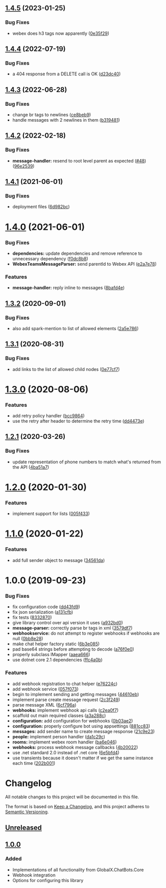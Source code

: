 ## [1.4.5](https://github.com/GlobalX/GlobalX.ChatBots.WebexTeams/compare/v1.4.4...v1.4.5) (2023-01-25)


### Bug Fixes

* webex does h3 tags now apparently ([0e35f29](https://github.com/GlobalX/GlobalX.ChatBots.WebexTeams/commit/0e35f29725384037d03b3e91806a26bcd9bc3c02))

## [1.4.4](https://github.com/GlobalX/GlobalX.ChatBots.WebexTeams/compare/v1.4.3...v1.4.4) (2022-07-19)


### Bug Fixes

* a 404 response from a DELETE call is OK ([d23dc40](https://github.com/GlobalX/GlobalX.ChatBots.WebexTeams/commit/d23dc40281be2f5c00421301277f982570169354))

## [1.4.3](https://github.com/GlobalX/GlobalX.ChatBots.WebexTeams/compare/v1.4.2...v1.4.3) (2022-06-28)


### Bug Fixes

* change br tags to newlines ([ce8beb9](https://github.com/GlobalX/GlobalX.ChatBots.WebexTeams/commit/ce8beb95736bc58262a38df9e529239523a34cab))
* handle messages with 2 newlines in them ([b319481](https://github.com/GlobalX/GlobalX.ChatBots.WebexTeams/commit/b31948190246db3a6516ba50f8115ee58332d794))

## [1.4.2](https://github.com/GlobalX/GlobalX.ChatBots.WebexTeams/compare/v1.4.1...v1.4.2) (2022-02-18)


### Bug Fixes

* **message-handler:** resend to root level parent as expected ([#48](https://github.com/GlobalX/GlobalX.ChatBots.WebexTeams/issues/48)) ([96e2539](https://github.com/GlobalX/GlobalX.ChatBots.WebexTeams/commit/96e2539fb0d62f73126dd799a66d4f25a7078230))

## [1.4.1](https://github.com/GlobalX/GlobalX.ChatBots.WebexTeams/compare/v1.4.0...v1.4.1) (2021-06-01)


### Bug Fixes

* deployment files ([6d982bc](https://github.com/GlobalX/GlobalX.ChatBots.WebexTeams/commit/6d982bca86d4393e1361b4b4f4a1f1fd72586c89))

# [1.4.0](https://github.com/GlobalX/GlobalX.ChatBots.WebexTeams/compare/v1.3.2...v1.4.0) (2021-06-01)


### Bug Fixes

* **dependencies:** update dependencies and remove reference to unnecessary dependency ([f0dc8b8](https://github.com/GlobalX/GlobalX.ChatBots.WebexTeams/commit/f0dc8b835afa3d1e38d2995f24f91c1c19020a52))
* **WebexTeamsMessageParser:** send parentId to Webex API ([e2a7e78](https://github.com/GlobalX/GlobalX.ChatBots.WebexTeams/commit/e2a7e78dff003668cd90da18027a92eb1816db7c))


### Features

* **message-handler:** reply inline to messages ([8bafd4e](https://github.com/GlobalX/GlobalX.ChatBots.WebexTeams/commit/8bafd4e6847ca1c624a889839273bcc1349e330d))

## [1.3.2](https://github.com/GlobalX/GlobalX.ChatBots.WebexTeams/compare/v1.3.1...v1.3.2) (2020-09-01)


### Bug Fixes

* also add spark-mention to list of allowed elements ([2a5e786](https://github.com/GlobalX/GlobalX.ChatBots.WebexTeams/commit/2a5e7863ad3d21093231ed15361dad4c2bd7d256))

## [1.3.1](https://github.com/GlobalX/GlobalX.ChatBots.WebexTeams/compare/v1.3.0...v1.3.1) (2020-08-31)


### Bug Fixes

* add links to the list of allowed child nodes ([0e77cf7](https://github.com/GlobalX/GlobalX.ChatBots.WebexTeams/commit/0e77cf727325805b7fc2415f681267695e3cd3e9))

# [1.3.0](https://github.com/GlobalX/GlobalX.ChatBots.WebexTeams/compare/v1.2.1...v1.3.0) (2020-08-06)


### Features

* add retry policy handler ([bcc9864](https://github.com/GlobalX/GlobalX.ChatBots.WebexTeams/commit/bcc986450a91fd4b2f1bc7c190b9e7ef9f69a3a4))
* use the retry after header to determine the retry time ([dd4473e](https://github.com/GlobalX/GlobalX.ChatBots.WebexTeams/commit/dd4473eddb23c2ca5bee22bbd464ef9d779ad18f))

## [1.2.1](https://github.com/GlobalX/GlobalX.ChatBots.WebexTeams/compare/v1.2.0...v1.2.1) (2020-03-26)


### Bug Fixes

* update representation of phone numbers to match what's returned from the API ([4ba51a7](https://github.com/GlobalX/GlobalX.ChatBots.WebexTeams/commit/4ba51a72c8ec2043b2b80f7390f39e93273821e8))

# [1.2.0](https://github.com/GlobalX/GlobalX.ChatBots.WebexTeams/compare/v1.1.0...v1.2.0) (2020-01-30)


### Features

* implement support for lists ([005f433](https://github.com/GlobalX/GlobalX.ChatBots.WebexTeams/commit/005f433f726335813c9c69a9dbcb2762229aff12))

# [1.1.0](https://github.com/GlobalX/GlobalX.ChatBots.WebexTeams/compare/v1.0.0...v1.1.0) (2020-01-22)


### Features

* add full sender object to message ([34561da](https://github.com/GlobalX/GlobalX.ChatBots.WebexTeams/commit/34561da5bc935bff852099e38fced7c6d318439b))

# 1.0.0 (2019-09-23)


### Bug Fixes

* fix configuration code ([dd43fd9](https://github.com/GlobalX/GlobalX.ChatBots.WebexTeams/commit/dd43fd9))
* fix json serialization ([a131cfb](https://github.com/GlobalX/GlobalX.ChatBots.WebexTeams/commit/a131cfb))
* fix tests ([8332870](https://github.com/GlobalX/GlobalX.ChatBots.WebexTeams/commit/8332870))
* give library control over api version it uses ([a932bd0](https://github.com/GlobalX/GlobalX.ChatBots.WebexTeams/commit/a932bd0))
* **message-parser:** correctly parse br tags in xml ([3579df7](https://github.com/GlobalX/GlobalX.ChatBots.WebexTeams/commit/3579df7))
* **webhookservice:** do not attempt to register webhooks if webhooks are null ([0bb8e28](https://github.com/GlobalX/GlobalX.ChatBots.WebexTeams/commit/0bb8e28))
* make chat helper factory static ([6b3e085](https://github.com/GlobalX/GlobalX.ChatBots.WebexTeams/commit/6b3e085))
* pad base64 strings before attempting to decode ([a76f0e0](https://github.com/GlobalX/GlobalX.ChatBots.WebexTeams/commit/a76f0e0))
* properly subclass IMapper ([aaea666](https://github.com/GlobalX/GlobalX.ChatBots.WebexTeams/commit/aaea666))
* use dotnet core 2.1 dependencies ([ffc4a0b](https://github.com/GlobalX/GlobalX.ChatBots.WebexTeams/commit/ffc4a0b))


### Features

* add webhook registration to chat helper ([e76224c](https://github.com/GlobalX/GlobalX.ChatBots.WebexTeams/commit/e76224c))
* add webhook service ([057f073](https://github.com/GlobalX/GlobalX.ChatBots.WebexTeams/commit/057f073))
* begin to implement sending and getting messages ([44610eb](https://github.com/GlobalX/GlobalX.ChatBots.WebexTeams/commit/44610eb))
* implement parse create message request ([2c3f249](https://github.com/GlobalX/GlobalX.ChatBots.WebexTeams/commit/2c3f249))
* parse message XML ([6cf796a](https://github.com/GlobalX/GlobalX.ChatBots.WebexTeams/commit/6cf796a))
* **webhooks:** implement webhook api calls ([c2ea0f7](https://github.com/GlobalX/GlobalX.ChatBots.WebexTeams/commit/c2ea0f7))
* scaffold out main required classes ([a3a288c](https://github.com/GlobalX/GlobalX.ChatBots.WebexTeams/commit/a3a288c))
* **configuration:** add configuration for webhooks ([0b03ae2](https://github.com/GlobalX/GlobalX.ChatBots.WebexTeams/commit/0b03ae2))
* **configuration:** properly configure bot using appsettings ([881cc83](https://github.com/GlobalX/GlobalX.ChatBots.WebexTeams/commit/881cc83))
* **messages:** add sender name to create message response ([21c9e23](https://github.com/GlobalX/GlobalX.ChatBots.WebexTeams/commit/21c9e23))
* **people:** implement person handler ([da1c29c](https://github.com/GlobalX/GlobalX.ChatBots.WebexTeams/commit/da1c29c))
* **rooms:** implement webex room handler ([ba6e046](https://github.com/GlobalX/GlobalX.ChatBots.WebexTeams/commit/ba6e046))
* **webhooks:** process webhook message callbacks ([4b20022](https://github.com/GlobalX/GlobalX.ChatBots.WebexTeams/commit/4b20022))
* use .net standard 2.0 instead of .net core ([6e5bfd4](https://github.com/GlobalX/GlobalX.ChatBots.WebexTeams/commit/6e5bfd4))
* use transients because it doesn't matter if we get the same instance each time ([202b001](https://github.com/GlobalX/GlobalX.ChatBots.WebexTeams/commit/202b001))

# Changelog
All notable changes to this project will be documented in this file.

The format is based on [Keep a Changelog](https://keepachangelog.com/en/1.0.0/),
and this project adheres to [Semantic Versioning](https://semver.org/spec/v2.0.0.html).

## [Unreleased]

## [1.0.0]
### Added
- Implementations of all functionality from GlobalX.ChatBots.Core
- Webhook integration
- Options for configuring this library

[Unreleased]: https://github.com/GlobalX/GlobalX.ChatBots.WebexTeams/compare/feature/implement-functionality
[1.0.0]: https://github.com/GlobalX/GlobalX.ChatBots.WebexTeams/compare/feature/implement-functionality
